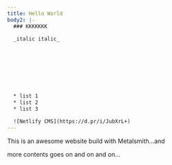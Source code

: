 ```yaml
---
title: Hello World
body2: |-
  ### KKKKKKK

  _italic italic_
      
      
      
        
       
      
      
      
  * list 1
  * list 2
  * list 3

  ![Netlify CMS](https://d.pr/i/JubXrL+)
---
```

This is an awesome website build with Metalsmith...and 



more contents goes on and on and on...
